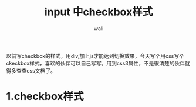﻿---
layout: post
title: input 中checkbox样式   #标题
tagline: 纯css写checkbox样式样式
category: css      #分类
author: wali    #作者
tag: input     #标签
ghurl:        #github url
ghurl_zip:    #github zip下载
comments: true

post_nav: false
---

以前写checkbox的样式，用div,加上js才能达到切换效果，今天写个用css写个ckeckbox样式，喜欢的伙伴可以自己写写。用到css3属性，不是很清楚的伙伴就得多查查css文档了。

# 1.checkbox样式

<script async src="//jsfiddle.net/waliblog/orxvab5c/embed/result,html,css/"></script>






















